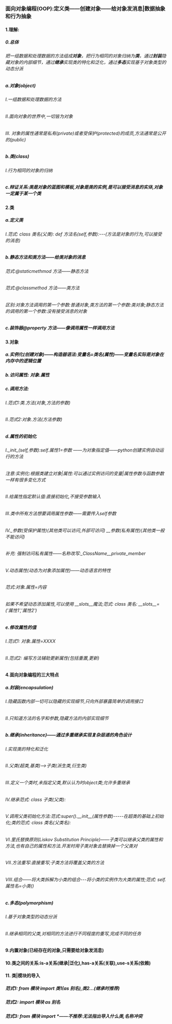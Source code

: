 ### 面向对象编程(OOP):定义类——创建对象——给对象发消息|数据抽象和行为抽象
#### 1.理解:
##### 0.总体
###### 把一组数据和处理数据的方法组成**对象**，把行为相同的对象归纳为**类**，通过**封装**隐藏对象的内部细节，通过**继承**实现类的特化和泛化，通过**多态**实现基于对象类型的动态分派
##### a.对象(object)
###### I.一组数据和处理数据的方法
###### II.面向对象的世界中,一切皆为对象
###### III. 对象的属性通常是私有(private)或者受保护(protected)的成员,方法通常是公开的(public)
##### b.类(class)
###### I.行为相同的对象的归纳
##### c.辩证关系:类是对象的蓝图和模板,对象是类的实例,是可以接受消息的实体,对象一定属于某一个类
#### 2.类
##### a.定义类
###### I.范式: class 类名(父类):  def 方法名(self,参数):---(方法是对象的行为,可以接受的消息)
##### b.静态方法和类方法——给类对象的消息                   
###### 范式:@staticmethmod 方法——静态方法
###### 范式:@classmethod 方法——类方法
###### 区别:对象方法调用的第一个参数:普通对象,类方法的第一个参数:类对象;静态方法的调用的第一个参数:没有接受消息的对象
##### c.装饰器@property 方法——像调用属性一样调用方法

#### 3.对象
##### a.实例化(创建对象)——构造器语法:变量名=类名(属性)——变量名实际是对象在内存中的逻辑位置
##### b.访问属性:  对象.属性
##### c.调用方法: 
###### I.范式1:类.方法(对象,方法的参数)
###### II.范式2:对象.方法(方法参数) 
##### d.属性的初始化
###### I.\_init\_(self,参数):self.属性1=参数 ——为对象指定值——python创建实例自动运行的方法
###### 注意:实例化:根据类建立对象|属性:可以通过实例访问的变量|属性参数与函数参数一样有很多变化方式
###### II.给属性指定默认值:直接初始化,不接受参数输入
###### III.类中所有方法想要调用属性参数——需要传入self参数
###### IV._参数(受保护属性)(其他类可以访问,外部可访问)  __参数(私有属性)(其他类一般不能访问)
###### 补充: 强制访问私有属性——名称改写:_ClassName__private_member
###### V.动态属性(动态为对象添加属性)——动态语言的特性
###### 范式:对象.属性=内容
###### 如果不希望动态添加属性,可以使用 \_\_slots\_\_魔法;范式: class 类名: \_\_slots\_\_=('属性1','属性2')
##### e.修改属性的值
###### I.范式1: 对象.属性=XXXX
###### II.范式2: 编写方法辅助更新属性(包括重置,更新)
#### 4.面向对象编程的三大特点
##### a.封装(encapsulation)
###### I.隐藏函数内部一切可以隐藏的实现细节,只向外部暴露简单的调用接口
###### II.只知道方法的名字和参数,隐藏方法的内部实现细节
##### b.继承(inheritance)——通过多重继承实现复杂层递的角色设计
###### I.实现类的特化和泛化
###### II.父类(超类,基类)——>子类(派生类,衍生类)
###### III.定义一个类时,未指定父类,默认认为时object类;允许多重继承
###### IV.继承范式: class 子类(父类):
###### V.调用父类初始化方法:范式:super().\_\_init\_\_(属性参数)-----在超类的基础上初始化;类的范式: class 类名(父类名):
###### VI.里氏替换原则(Liskov Substitution Principle)——子类可以继承父类的属性和方法,也有自己的属性和方法.开发时用子类对象去替换掉一个父类对
###### VII.方法重写:直接重写;子类方法将覆盖父类的方法
###### VIII.组合——将大类拆解为小类的组合---将小类的实例作为大类的属性;范式: self.属性名=小类()
##### c.多态(polymorphism)
###### I.基于对象类型的动态分派
###### II.继承相同的父类,对相同的方法进行不同程度的重写,完成不同的任务
#### 9.内置对象(已经存在的对象,只需要给对象发消息)
#### 10.类之间的关系:is-a关系(继承|泛化),has-a关系(关联),use-s关系(依赖)
#### 11. 类|模块的导入
##### 范式1: from 模块 import 类1(as 别名),类2...(继承时推荐)
##### 范式2: import 模块 as 别名
##### 范式3: from  模块 import *——不推荐:无法指出导入什么类,名称冲突
